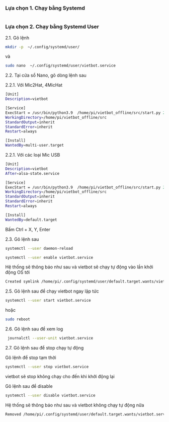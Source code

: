 ### Lựa chọn 1.  Chạy bằng Systemd

```sh
```

### Lựa chọn 2.  Chạy bằng Systemd User

2.1. Gõ lệnh

```sh
mkdir -p  ~/.config/systemd/user/
```
và 
```sh
sudo nano  ~/.config/systemd/user/vietbot.service
```
2.2. Tại cửa sổ Nano, gõ dòng lệnh sau

2.2.1. Với Mic2Hat, 4MicHat

```sh
[Unit]
Description=vietbot

[Service]
ExecStart = /usr/bin/python3.9  /home/pi/vietbot_offline/src/start.py 2>/dev/null
WorkingDirectory=/home/pi/vietbot_offline/src
StandardOutput=inherit
StandardError=inherit
Restart=always

[Install]
WantedBy=multi-user.target
```
2.2.1. Với các loại Mic USB

```sh
[Unit]
Description=vietbot
After=alsa-state.service

[Service]
ExecStart = /usr/bin/python3.9  /home/pi/vietbot_offline/src/start.py 2>/dev/null
WorkingDirectory=/home/pi/vietbot_offline/src
StandardOutput=inherit
StandardError=inherit
Restart=always

[Install]
WantedBy=default.target
```

Bấm Ctrl + X, Y, Enter

2.3. Gõ lệnh sau

```sh
systemctl --user daemon-reload
```
```sh
systemctl --user enable vietbot.service
```
Hệ thống sẽ thông báo như sau và vietbot sẽ chạy tự động vào lần khởi động OS tới

```sh
Created symlink /home/pi/.config/systemd/user/default.target.wants/vietbot.service → /home/pi/.config/systemd/user/vietbot.service.
```

2.5. Gõ lệnh sau để chạy vietbot ngay lập tức
```sh
systemctl --user start vietbot.service
```
hoặc
```sh
sudo reboot
```
2.6. Gõ lệnh sau để xem log

```sh
 journalctl --user-unit vietbot.service 
```
2.7. Gõ lệnh sau để stop chạy tự động 

Gõ lệnh để stop tạm thời

```sh
systemctl --user stop vietbot.service
```
vietbot sẽ stop không chạy cho đến khi khởi động lại

Gõ lệnh sau để disable

```sh
systemctl --user disable vietbot.service
```
Hệ thống sẽ thông báo như sau và vietbot không chạy tự động nữa
```sh
Removed /home/pi/.config/systemd/user/default.target.wants/vietbot.service.
```
